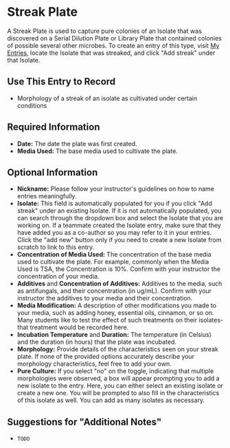 # Streak Plate

A Streak Plate is used to capture pure colonies of an Isolate that was discovered on a Serial Dilution Plate or Library Plate that contained colonies of possible several other microbes. To create an entry of this type, visit [My Entries](https://discovery.tinyearth.wisc.edu/my-entries/), locate the Isolate that was streaked, and click "Add streak" under that Isolate.

## Use This Entry to Record

- Morphology of a streak of an isolate as cultivated under certain conditions

## Required Information

- **Date:** The date the plate was first created.
- **Media Used:** The base media used to cultivate the plate.

## Optional Information

- **Nickname:** Please follow your instructor's guidelines on how to name entries meaningfully.
- **Isolate:** This field is automatically populated for you if you click "Add streak" under an existing Isolate. If it is not automatically populated, you can search through the dropdown box and select the Isolate that you are working on. If a teammate created the Isolate entry, make sure that they have added you as a co-author so you may refer to it in your entries. Click the "add new" button only if you need to create a new Isolate from scratch to link to this entry.
- **Concentration of Media Used:** The concentration of the base media used to cultivate the plate. For example, commonly when the Media Used is TSA, the Concentration is 10%. Confirm with your instructor the concentration of your media.
- **Additives** and **Concentration of Additives:** Additives to the media, such as antifungals, and their concentration (in ug/mL). Confirm with your instructor the additives to your media and their concentration.
- **Media Modification:** A description of other modifications you made to your media, such as adding honey, essential oils, cinnamon, or so on. Many students like to test the effect of such treatments on their isolates- that treatment would be recorded here.
- **Incubation Temperature** and **Duration:** The temperature (in Celsius) and the duration (in hours) that the plate was incubated.
- **Morphology:** Provide details of the characteristics seen on your streak plate. If none of the provided options accurately describe your morphology characteristics, feel free to add your own. 
- **Pure Culture:** If you select "no" on the toggle, indicating that multiple morphologies were observed, a box will appear prompting you to add a new isolate to the entry. Here, you can either select an existing isolate or create a new one. You will be prompted to also fill in the characteristics of this isolate as well. You can add as many isolates as necessary.

## Suggestions for "Additional Notes"

- `TODO`

